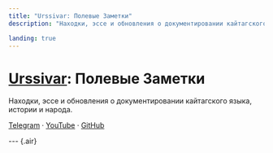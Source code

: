 ```yaml
---
title: "Urssivar: Полевые Заметки"
description: "Находки, эссе и обновления о документировании кайтагского языка, истории и народа."

landing: true
---
```


<script setup lang="ts">
import PostCard from "@/components/PostCard.vue";
import { data as notes } from './notes.data';
</script>

# [Urssivar](../index#полевые-заметки): Полевые Заметки

Находки, эссе и обновления о документировании кайтагского языка, истории и народа.

[Telegram](https://t.me/urssivar) · [YouTube](https://youtube.com/@urssivar) · [GitHub](https://github.com/urssivar)

--- {.air}

<PostCard v-for="n in notes" :key="n.url" :page="n"/>
